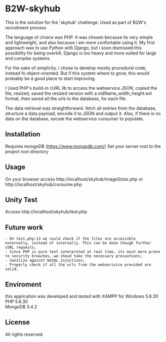 # B2W-skyhub

This is the solution for the 'skyhub' challenge. Used as part of B2W's recruitment process

The language of choice was PHP. It was chosen because its very simple and lightweight, and also because i am more confortable using it.
My first approach was to use Python with Django, but i soon dismissed this possibility for being overkill. Django is too heavy and more suited for large and complex systems.

For the sake of simplicity, i chose to develop mostly procedural code, instead fo object-oriented. But if this system where to grow, this would probably be a good place to start improving.

I Used PHP's build-in cURL lib to access the webservice JSON, copied the file, resized, saved the resized version with a oldName_width_height.ext format, then saved all the urls to the database, for each file.

The data retrieval was straightforward. fetch all entries from the database, structure a data payload, encode it to JSON and output it. Also, if there is no data on the database, excute the webservice consumer to populate.

## Installation

Requires mongoDB (https://www.mongodb.com/)
Set your server root to the project root directory

## Usage

On your browser access 
	http://localhost/skyhub/imageSizes.php
or 
	http://localhost/skyhub/consume.php

## Unity Test

Access
    http://localhost/skyhub/test.php

## Future work

	- On test.php:13 we could check if the files are accessible externally, instead of internally. This can be done though further cURL requests;
	- Since PHP is pure text interpreted at real time, its much more prone to security breaches, we shoud take the necessary precautions;
	- Sanitize against NoSQL injections;
	- Properly check if all the urls from the webserivice provided are valid.

## Enviroment

this application was developed and tested with
	XAMPP for Windows 5.6.30
	PHP 5.6.30	
	MongoDB 3.4.2

## License

All rights reserved.